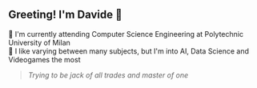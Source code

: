 ## Greeting! I'm Davide 👋

🏢 I'm currently attending Computer Science Engineering at Polytechnic University of Milan\
🤖 I like varying between many subjects, but I'm into AI, Data Science and Videogames the most
 
 >*Trying to be jack of all trades and master of one*
